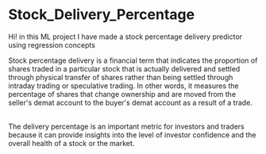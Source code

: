 # Stock_Delivery_Percentage
Hi! in this ML project I have made a stock percentage delivery predictor using regression concepts<br/>

<p>Stock percentage delivery is a financial term that indicates the proportion of shares traded in a particular
stock that is actually delivered and settled through physical transfer of shares rather than being settled 
through intraday trading or speculative trading. In other words, it measures the percentage of shares that 
change ownership and are moved from the seller's demat account to the buyer's demat account as a result of 
a trade.</p>
<br/>
The delivery percentage is an important metric for investors and traders because it can provide insights 
into the level of investor confidence and the overall health of a stock or the market.<br/>
